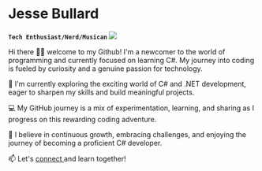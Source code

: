 # Jesse Bullard

**`Tech Enthusiast/Nerd/Musican`**
<img src="(https://github.com/iamjessee/iamjessee/blob/main/enterprise.gif)">


Hi there 👋🏾 welcome to my Github! I'm a newcomer to the world of programming and currently focused on learning C#. My journey into coding is fueled by curiosity and a genuine passion for technology.

🌱 I'm currently exploring the exciting world of C# and .NET development, eager to sharpen my skills and build meaningful projects.

💻 My GitHub journey is a mix of experimentation, learning, and sharing as I progress on this rewarding coding adventure.

🚀 I believe in continuous growth, embracing challenges, and enjoying the journey of becoming a proficient C# developer.

📫 Let's <a href="https://www.instagram.com/i.am.jessee/">connect </a> and learn together!
